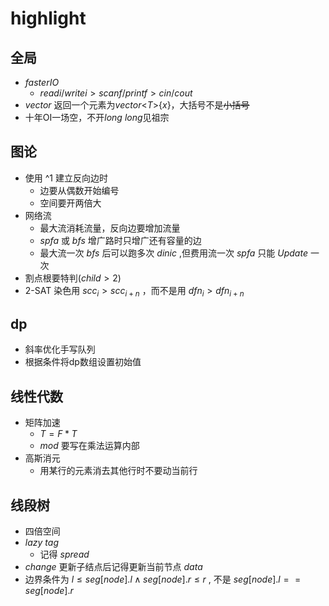 # highlight

## 全局

- $faster IO$
  - $readi / writei > scanf / printf > cin / cout$
- $vector$ 返回一个元素为$vector$\<$T$>{$x$}，大括号不是~~小括号~~
- 十年OI一场空，不开$long$ $long$见祖宗

## 图论

- 使用 ^1 建立反向边时
  - 边要从偶数开始编号
  - 空间要开两倍大
- 网络流
  - 最大流消耗流量，反向边要增加流量
  - $spfa$ 或 $bfs$ 增广路时只增广还有容量的边
  - 最大流一次 $bfs$ 后可以跑多次 $dinic$ ,但费用流一次 $spfa$ 只能 $Update$ 一次
- 割点根要特判($child > 2$)
- 2-SAT 染色用 $scc_i > scc_{i+n}$ ，而不是用 $dfn_i > dfn_{i+n}$

## dp

- 斜率优化手写队列
- 根据条件将dp数组设置初始值

## 线性代数

- 矩阵加速
  - $T=F*T$
  - $mod$ 要写在乘法运算内部
- 高斯消元
  - 用某行的元素消去其他行时不要动当前行

## 线段树

- 四倍空间
- $lazy$ $tag$
  - 记得 $spread$
- $change$ 更新子结点后记得更新当前节点 $data$
- 边界条件为 $l \le seg[node].l \wedge seg[node].r \le r$ , 不是 $seg[node].l == seg[node].r$
